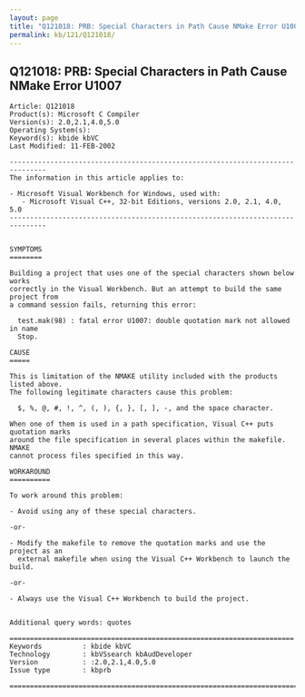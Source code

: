 ```yaml
---
layout: page
title: "Q121018: PRB: Special Characters in Path Cause NMake Error U1007"
permalink: kb/121/Q121018/
---
```


## Q121018: PRB: Special Characters in Path Cause NMake Error U1007

	Article: Q121018
	Product(s): Microsoft C Compiler
	Version(s): 2.0,2.1,4.0,5.0
	Operating System(s): 
	Keyword(s): kbide kbVC
	Last Modified: 11-FEB-2002
	
	-------------------------------------------------------------------------------
	The information in this article applies to:
	
	- Microsoft Visual Workbench for Windows, used with:
	   - Microsoft Visual C++, 32-bit Editions, versions 2.0, 2.1, 4.0, 5.0 
	-------------------------------------------------------------------------------
	
	
	SYMPTOMS
	========
	
	Building a project that uses one of the special characters shown below works
	correctly in the Visual Workbench. But an attempt to build the same project from
	a command session fails, returning this error:
	
	  test.mak(98) : fatal error U1007: double quotation mark not allowed in name
	  Stop.
	
	CAUSE
	=====
	
	This is limitation of the NMAKE utility included with the products listed above.
	The following legitimate characters cause this problem:
	
	  $, %, @, #, !, ^, (, ), {, }, [, ], -, and the space character.
	
	When one of them is used in a path specification, Visual C++ puts quotation marks
	around the file specification in several places within the makefile. NMAKE
	cannot process files specified in this way.
	
	WORKAROUND
	==========
	
	To work around this problem:
	
	- Avoid using any of these special characters.
	
	-or-
	
	- Modify the makefile to remove the quotation marks and use the project as an
	  external makefile when using the Visual C++ Workbench to launch the build.
	
	-or-
	
	- Always use the Visual C++ Workbench to build the project.
	
	
	Additional query words: quotes
	
	======================================================================
	Keywords          : kbide kbVC 
	Technology        : kbVSsearch kbAudDeveloper
	Version           : :2.0,2.1,4.0,5.0
	Issue type        : kbprb
	
	=============================================================================
	
